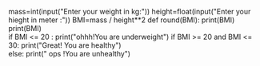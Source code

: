 mass=int(input("Enter your weight in kg:"))
height=float(input("Enter your hieght in meter :"))
BMI=mass / height**2
def round(BMI):
    print(BMI)
print(BMI)    
if BMI <= 20 :
    print("ohhh!You are underweight")
if BMI >= 20 and BMI <= 30:
    print("Great! You are healthy")    
else:
    print(" ops !You are unhealthy")
